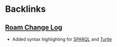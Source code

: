 
# Backlinks
## [Roam Change Log](<Roam Change Log.md>)
- Added syntax highlighting for [SPARQL](<SPARQL.md>) and [Turtle](<Turtle.md>)

